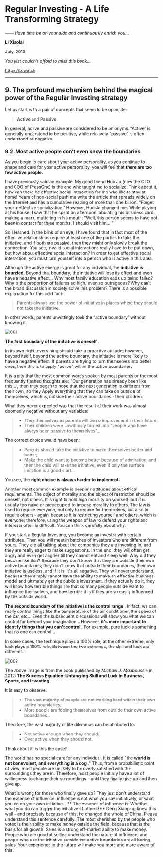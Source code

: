 # Regular Investing - A Life Transforming Strategy

*—— Have time be on your side and continuously enrich you...*

**Li Xiaolai**

July, 2019

*You just couldn't afford to miss this book...*

https://b.watch

---

## 9. The profound mechanism behind the magical power of the Regular Investing strategy

Let us start with a pair of concepts that seem to be opposite:

> **Active** and **Passive**

In general, active and passive are considered to be antonyms. “Active” is generally understood to be positive, while relatively “passive” is often understood as negative.

### 9.2. Most active people don’t even know the boundaries

As you begin to care about your active personality, as you continue to shape and care for your active personality, you will feel that **there are too few active people.**

I have previously said an example. My good friend Huo Ju (now the CTO and COO of PressOne) is the one who taught me to socialize. Think about it, how can there be effective social interaction for me who like to stay at home! Years of non-social push me write the article that spreads widely on the Internet and has a cumulative reading of more than one billion: "Forget your ineffective socialization." However, Huo Ju changed me. While playing at his house, I saw that he spent an afternoon tabulating his business card, making a mark, muttering in his mouth: "Well, this person seems to have not been in contact for three months, I should visit him... ”

So I learned. In the blink of an eye, I have found that in fact most of the effective relationships require at least one of the parties to take the initiative, and if both are passive, then they might only slowly break the connection. You see, invalid social interactions really have to be put down, but how about effective social interaction? In order to get effective social interaction, you must turn yourself into a person who is active in this area.

Although the active energy is great for any individual, the **initiative is bounded**. Beyond that boundary, the initiative will lose its effect and even have a negative effect... Why most family education ends up being failed? Why is the proportion of failures so high, even so outrageous? Why can't the broad discussion in society solve this problem? There is a possible explanation for this cold fact:

> Parents always use the power of initiative in places where they should not take the initiative.

In other words, parents unwittingly took the “active boundary” without knowing it.

![001](../images/001.png)

**The first boundary of the initiative is oneself** .

In its own right, everything should take a proactive attitude; however, beyond itself, beyond the active boundary, the initiative is more likely to have a negative effect. If parents are trying to turn themselves into better ones, then this is to apply "active" within the active boundaries.

It is a pity that the most common words spoken by most parents or the most frequently flashed thoughts are: "Our generation has already been like this...", then they began to hope that the next generation is different from their own, so they Apply everything that they can take on outside of themselves, which is, outside their active boundaries - their children.

What they never expected was that the result of their work was almost doomedly negative without any variables:

> - They themselves as parents will be no improvement in their future;
> - Their children were unwittingly turned into "people who have always been passive to themselves"...

The correct choice would have been:

> - Parents should take the initiative to make themselves better and better;
> - Make the child want to become better because of admiration, and then the child will take the initiative, even if only the surface imitation is a good start...

You see, the **right choice is always harder to implement.**

Another most common example is people's attitudes about ethical requirements. The object of morality and the object of restriction should be oneself, not others. It is right to hold high morality on yourself; but it is usually too naive or preoccupied to impose morality to others. The law is used to require everyone, not only to require for themselves, but also to require others - again, because it is restricting yourself and others, which is everyone; therefore, using the weapon of law to defend your rights and interests often is difficult. You can think carefully about why.

If you start a Regular Investing, you become an investor with certain attributes. Then you will meet in batches of investors who are different from yours. They are all talking about the companies they are investing in, and they are really eager to make suggestions. In the end, they will often get angry and even get angrier till they cannot eat and sleep well. Why did they become like that? Because they don't know that they are outside their own active boundaries; they don't know that outside their boundaries, their own initiative is useless, and if it is, it's all negative. They will never understand, because they simply cannot have the ability to make an effective business model and ultimately get the public's investment. If they actually do it, they will know how terrible things are that so many people outside want to influence themselves, and how terrible it is if they are so easily influenced by the outside world.

**The second boundary of the initiative is the control range** . In fact, we can really control things like the temperature of the air conditioner, the speed of the car, etc... Even the subsequent discussions will show you what we can control far beyond your imagination... However, **it's more important to identify things that you can't control** . For example, pure luck is something that no one can control...

In some cases, the technique plays a 100% role; at the other extreme, only luck plays a 100% role. Between the two extremes, the skill and luck are different...

![002](../images/002.png)

The above image is from the book published by *Michael J. Mauboussin* in 2012: **The Success Equation: Untangling Skill and Luck in Business, Sports, and Investing** .

It is easy to observe:

> - The vast majority of people are not working hard within their own active boundaries;
> - More people are fooling themselves from outside their own active boundaries...

Therefore, the vast majority of life dilemmas can be attributed to:

> - Not active enough when they should;
> - Over active when they should not.

Think about it, is this the case?

The world has no special care for any individual. It is called "the **world is not benevolent, and everything is a dog** ." Thus, from a probabilistic point of view, most people are unlikely to be overly satisfied with the surroundings they are in. Therefore, most people initially have a lot of willingness to change their surroundings - until they finally give up and then give up.

What is wrong for those who finally gave up? They just don't understand the essence of influence: influence is not what you say initiatively, or what you do on your own initiative... ** The essence of influence is: Whether what you do can trigger the initiative of others?** Deng Xiaoping knew this well – and precisely because of this, he changed the whole of China. Please understand this sentence carefully. The most cherished by the people who voted is their ability to make money outside the field, because that is the basis for all growth. Sales is a strong off-market ability to make money. People who are good at selling understand the nature of influence, and people who use the initiative outside the active boundaries are all boring sales. Your experience in the future will make you more and more aware of this.
